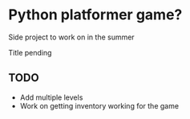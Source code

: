 # Python platformer game?

Side project to work on in the summer

Title pending

## TODO

- Add multiple levels
- Work on getting inventory working for the game
